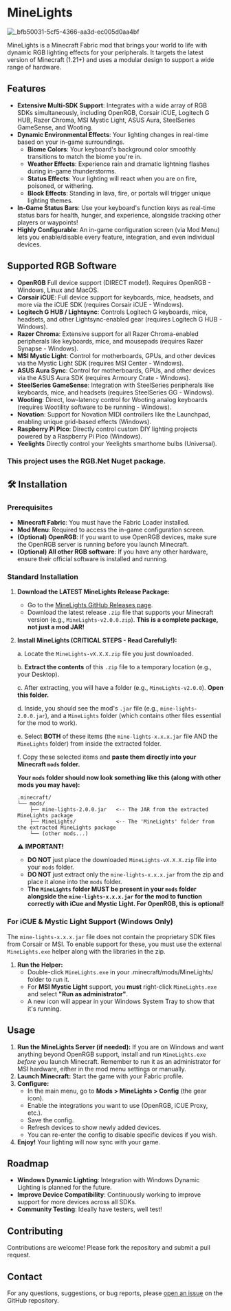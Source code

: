 # MineLights

![_bfb50031-5cf5-4366-aa3d-ec005d0aa4bf](https://github.com/user-attachments/assets/d2a078e4-f7f1-43cf-b03e-b1b6142b6fd8)

MineLights is a Minecraft Fabric mod that brings your world to life with dynamic RGB lighting effects for your peripherals. It targets the latest version of Minecraft (1.21+) and uses a modular design to support a wide range of hardware.

## Features

- **Extensive Multi-SDK Support**: Integrates with a wide array of RGB SDKs simultaneously, including OpenRGB, Corsair iCUE, Logitech G HUB, Razer Chroma, MSI Mystic Light, ASUS Aura, SteelSeries GameSense, and Wooting.
- **Dynamic Environmental Effects**: Your lighting changes in real-time based on your in-game surroundings.
  - **Biome Colors**: Your keyboard's background color smoothly transitions to match the biome you're in.
  - **Weather Effects**: Experience rain and dramatic lightning flashes during in-game thunderstorms.
  - **Status Effects**: Your lighting will react when you are on fire, poisoned, or withering.
  - **Block Effects**: Standing in lava, fire, or portals will trigger unique lighting themes.
- **In-Game Status Bars**: Use your keyboard's function keys as real-time status bars for health, hunger, and experience, alongside tracking other players or waypoints!
- **Highly Configurable**: An in-game configuration screen (via Mod Menu) lets you enable/disable every feature, integration, and even individual devices.

## Supported RGB Software

- **OpenRGB** Full device support (DIRECT mode!). Requires OpenRGB - Windows, Linux and MacOS.
- **Corsair iCUE**: Full device support for keyboards, mice, headsets, and more via the iCUE SDK (requires Corsair iCUE - Windows).
- **Logitech G HUB / Lightsync**: Controls Logitech G keyboards, mice, headsets, and other Lightsync-enabled gear (requires Logitech G HUB - Windows).
- **Razer Chroma**: Extensive support for all Razer Chroma-enabled peripherals like keyboards, mice, and mousepads (requires Razer Synapse - Windows).
- **MSI Mystic Light**: Control for motherboards, GPUs, and other devices via the Mystic Light SDK (requires MSI Center - Windows).
- **ASUS Aura Sync**: Control for motherboards, GPUs, and other devices via the ASUS Aura SDK (requires Armoury Crate - Windows).
- **SteelSeries GameSense**: Integration with SteelSeries peripherals like keyboards, mice, and headsets (requires SteelSeries GG - Windows).
- **Wooting**: Direct, low-latency control for Wooting analog keyboards (requires Wootility software to be running - Windows).
- **Novation**: Support for Novation MIDI controllers like the Launchpad, enabling unique grid-based effects (Windows).
- **Raspberry Pi Pico**: Directly control custom DIY lighting projects powered by a Raspberry Pi Pico (Windows).
- **Yeelights** Directly control your Yeelights smarthome bulbs (Universal).

### This project uses the RGB.Net Nuget package.

## 🛠️ Installation

### Prerequisites

- **Minecraft Fabric**: You must have the Fabric Loader installed.
- **Mod Menu**: Required to access the in-game configuration screen.
- **(Optional) OpenRGB**: If you want to use OpenRGB devices, make sure the OpenRGB server is running before you launch Minecraft.
- **(Optional) All other RGB software**: If you have any other hardware, ensure their official software is installed and running.

### Standard Installation

1. **Download the LATEST MineLights Release Package:**

   * Go to the [MineLights GitHub Releases page](https://github.com/megabytesme/MineLights/releases).
   * Download the latest release `.zip` file that supports your Minecraft version (e.g., `MineLights-v2.0.0.zip`). **This is a complete package, not just a mod JAR!**
2. **Install MineLights (CRITICAL STEPS - Read Carefully!):**

   a.  Locate the `MineLights-vX.X.X.zip` file you just downloaded.

   b.  **Extract the contents** of this `.zip` file to a temporary location (e.g., your Desktop).

   c.  After extracting, you will have a folder (e.g., `MineLights-v2.0.0`). **Open this folder.**

   d.  Inside, you should see the mod's `.jar` file (e.g., `mine-lights-2.0.0.jar`), and a `MineLights` folder (which contains other files essential for the mod to work).

   e.  Select **BOTH** of these items (the `mine-lights-x.x.x.jar` file AND the `MineLights` folder) from inside the extracted folder.

   f.  Copy these selected items and **paste them directly into your Minecraft `mods` folder.**

   **Your `mods` folder should now look something like this (along with other mods you may have):**

   ```
   .minecraft/
   └── mods/
       ├── mine-lights-2.0.0.jar   <-- The JAR from the extracted MineLights package
       ├── MineLights/             <-- The 'MineLights' folder from the extracted MineLights package
       └── (other mods...)
   ```

   ⚠️ **IMPORTANT!**

   * **DO NOT** just place the downloaded `MineLights-vX.X.X.zip` file into your `mods` folder.
   * **DO NOT** just extract only the `mine-lights-x.x.x.jar` from the zip and place it alone into the `mods` folder.
   * **The `MineLights` folder MUST be present in your `mods` folder alongside the `mine-lights-x.x.x.jar` for the mod to function correctly with iCue and Mystic Light. For OpenRGB, this is optional!**

### For iCUE & Mystic Light Support (Windows Only)

The `mine-lights-x.x.x.jar` file does not contain the proprietary SDK files from Corsair or MSI. To enable support for these, you must use the external `MineLights.exe` helper along with the libraries in the zip.

1. **Run the Helper:**
   - Double-click `MineLights.exe` in your .minecraft/mods/MineLights/ folder to run it.
   - For **MSI Mystic Light** support, you **must** right-click `MineLights.exe` and select **"Run as administrator"**.
   - A new icon will appear in your Windows System Tray to show that it's running.

## Usage

1. **Run the MineLights Server (if needed):** If you are on Windows and want anything beyond OpenRGB support, install and run `MineLights.exe` *before* you launch Minecraft. Remember to run it as an administrator for MSI hardware, either in the mod menu settings or manually.
2. **Launch Minecraft:** Start the game with your Fabric profile.
3. **Configure:**
   - In the main menu, go to **Mods > MineLights > Config** (the gear icon).
   - Enable the integrations you want to use (OpenRGB, iCUE Proxy, etc.).
   - Save the config.
   - Refresh devices to show newly added devices.
   - You can re-enter the config to disable specific devices if you wish.
4. **Enjoy!** Your lighting will now sync with your game.

## Roadmap

- **Windows Dynamic Lighting**: Integration with Windows Dynamic Lighting is planned for the future.
- **Improve Device Compatibility**: Continuously working to improve support for more devices across all SDKs.
- **Community Testing**: Ideally have testers, well test!

## Contributing

Contributions are welcome! Please fork the repository and submit a pull request.

## Contact

For any questions, suggestions, or bug reports, please [open an issue](https://github.com/megabytesme/MineLights/issues) on the GitHub repository.
